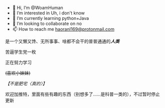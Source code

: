 - 👋 Hi, I’m @WoamHuman
- 👀 I’m interested in Uh, i don't know
- 🌱 I’m currently learning python+Java
- 💞️ I’m looking to collaborate on no
- 📫 How to reach me haoranl169@protonmail.com

是一个又懒又馋、无所事事、啥都不会干的普普通通的***人类***

苦逼学生党一枚

正在努力学习

~~(喜欢小妹妹)~~

*【不是肥宅〈真的〉】*

欢迎加推特，里面有些有趣的东西（别想多了……是科普一类的），不过暂时停止更新
<!---
WoamHuman/WoamHuman is a ✨ special ✨ repository because its `README.md` (this file) appears on your GitHub profile.
You can click the Preview link to take a look at your changes.
--->
